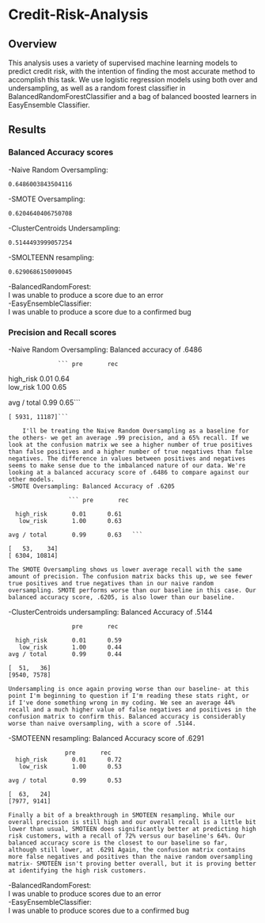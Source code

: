 # Credit-Risk-Analysis
## Overview
This analysis uses a variety of supervised machine learning models to predict credit risk, with the intention of finding the most accurate method to accomplish this task. We use logistic regression models using both over and undersampling, as well as a random forest classifier in BalancedRandomForestClassifier and a bag of balanced boosted learners in EasyEnsemble Classifier.
## Results
### Balanced Accuracy scores
-Naive Random Oversampling:  

```0.6486003843504116```  

-SMOTE Oversampling: 

```0.6204640406750708``` 
 
-ClusterCentroids Undersampling:  

```0.5144493999057254```  

-SMOLTEENN resampling:  

```0.6290686150090045```
  
-BalancedRandomForest:  
I was unable to produce a score due to an error  
-EasyEnsembleClassifier:  
I was unable to produce a score due to a confirmed bug  
### Precision and Recall scores
-Naive Random Oversampling: Balanced accuracy of .6486  

                  ``` pre       rec    

  high_risk       0.01      0.64  
   low_risk       1.00      0.65  

avg / total       0.99      0.65```
 

```[   56,    31]
[ 5931, 11187]```
    
    I'll be treating the Naive Random Oversampling as a baseline for the others- we get an average .99 precision, and a 65% recall. If we look at the confusion matrix we see a higher number of true positives than false positives and a higher number of true negatives than false negatives. The difference in values between positives and negatives seems to make sense due to the imbalanced nature of our data. We're looking at a balanced accuracy score of .6486 to compare against our other models. 
-SMOTE Oversampling: Balanced Accuracy of .6205  

                 ``` pre       rec    

  high_risk       0.01      0.61      
   low_risk       1.00      0.63     

avg / total       0.99      0.63   ```  

[   53,    34]
[ 6304, 10814]  
```  
    The SMOTE Oversampling shows us lower average recall with the same amount of precision. The confusion matrix backs this up, we see fewer true positives and true negatives than in our naive random oversampling. SMOTE performs worse than our baseline in this case. Our balanced accuracy score, .6205, is also lower than our baseline.  
-ClusterCentroids undersampling:  Balanced Accuracy of .5144  
```
                  pre       rec       

  high_risk       0.01      0.59     
   low_risk       1.00      0.44     
avg / total       0.99      0.44     
```  
```
[  51,   36]
[9540, 7578]
```  
    Undersampling is once again proving worse than our baseline- at this point I'm beginning to question if I'm reading these stats right, or if I've done something wrong in my coding. We see an average 44% recall and a much higher value of false negatives and positives in the confusion matrix to confirm this. Balanced accuracy is considerably worse than naive oversampling, with a score of .5144.  
-SMOTEENN resampling:  Balanced Accuracy score of .6291
``` 
                pre       rec       
  high_risk       0.01      0.72     
   low_risk       1.00      0.53      

avg / total       0.99      0.53
```  
```
[  63,   24]
[7977, 9141]
```  
    Finally a bit of a breakthrough in SMOTEEN resampling. While our overall precision is still high and our overall recall is a little bit lower than usual, SMOTEEN does significantly better at predicting high risk customers, with a recall of 72% versus our baseline's 64%. Our balanced accuracy score is the closest to our baseline so far, although still lower, at .6291 Again, the confusion matrix contains more false negatives and positives than the naive random oversampling matrix- SMOTEEN isn't proving better overall, but it is proving better at identifying the high risk customers.  
-BalancedRandomForest:  
I was unable to produce scores due to an error  
-EasyEnsembleClassifier:  
I was unable to produce scores due to a confirmed bug  

